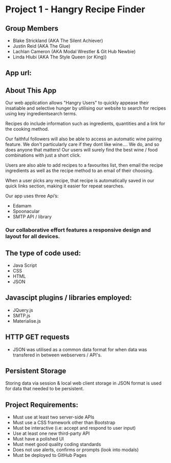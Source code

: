 # Project 1 - Hangry Recipe Finder

## Group Members

 * Blake Strickland (AKA The Silent Achiever)
 * Justin Reid (AKA The Glue)
 * Lachlan Cameron (AKA Modal Wrestler & Git Hub Newbie)
 * Linda Hlubi (AKA The Style Queen (or King))


## App url:


## About This App

Our web application allows "Hangry Users" to quickly appease their insatiable and selective hunger by utilising our website to search for recipes using key ingredientsearch terms.

Recipes do include information such as ingredients, quantities and a link for the cooking method. 

Our faithful followers will also be able to access an automatic wine pairing feature. We don't particularly care if they dont like wine.... We do, and so does anyone that matters! Our users will surely find the best wine / food combinations with just a short click.  

Users are also able to add recipes to a favourites list, then email the recipe ingredients as well as the recipe method to an email of their choosing.

When a user picks any recipe, that recipe is automatically saved in our quick links section, making it easier for repeat searches. 

Our app uses three Api’s:

* Edamam
* Spoonacular
* SMTP API / library


### Our collaborative effort features a responsive design and layout for all devices.


## The type of code used:

* Java Script
* CSS
* HTML
* JSON


## Javascipt plugins / libraries employed:

* JQuery.js
* SMTP.js
* Materialise.js


## HTTP GET requests

* JSON was utilised as a common data format for when data was transfered in between webservers / API's.


## Persistent Storage

Storing data via session & local web client storage in JSON format is used for data that needed to be persistent.


## Project Requirements:

* Must use at least two server-side APIs
* Must use a CSS framework other than Bootstrap
* Must be interactive (i.e: accept and respond to user input)
* Use at least one new third-party API
* Must have a polished UI
* Must meet good quality coding standards
* Does not use alerts, confirms or prompts (look into modals)
* Must be deployed to GitHub Pages



